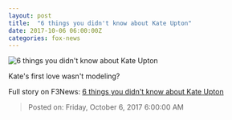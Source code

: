 ```yaml
---
layout: post
title:  "6 things you didn't know about Kate Upton"
date: 2017-10-06 06:00:00Z
categories: fox-news
---
```


![6 things you didn't know about Kate Upton](http://a57.foxnews.com/media2.foxnews.com/BrightCove/694940094001/2016/05/03/0/0/694940094001_4876014729001_050316-ff-upton-1280.jpg?ve=1)

Kate's first love wasn't modeling?


Full story on F3News: [6 things you didn't know about Kate Upton](http://www.f3nws.com/n/yrQPjG)

> Posted on: Friday, October 6, 2017 6:00:00 AM
